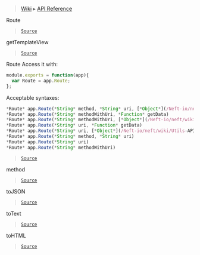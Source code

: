 > [Wiki](Home) ▸ [API Reference](API-Reference)

Route
> [`Source`](/Neft-io/neft/tree/master/src/app/route.litcoffee#route-class)

getTemplateView
> [`Source`](/Neft-io/neft/tree/master/src/app/route.litcoffee#document-routegettemplateviewstring-viewname)

Route
Access it with:
```javascript
module.exports = function(app){
  var Route = app.Route;
};
```
Acceptable syntaxes:
```javascript
*Route* app.Route(*String* method, *String* uri, [*Object*](/Neft-io/neft/wiki/Utils-API.md#boolean-isobjectany-value) options)
*Route* app.Route(*String* methodWithUri, *Function* getData)
*Route* app.Route(*String* methodWithUri, [*Object*](/Neft-io/neft/wiki/Utils-API.md#boolean-isobjectany-value) options)
*Route* app.Route(*String* uri, *Function* getData)
*Route* app.Route(*String* uri, [*Object*](/Neft-io/neft/wiki/Utils-API.md#boolean-isobjectany-value) options)
*Route* app.Route(*String* method, *String* uri)
*Route* app.Route(*String* uri)
*Route* app.Route(*String* methodWithUri)
```

> [`Source`](/Neft-io/neft/tree/master/src/app/route.litcoffee#route-routeobject-options)

method
> [`Source`](/Neft-io/neft/tree/master/src/app/route.litcoffee#string-routemethod--getnetworkinguri-routeuriapp-routeapproute-routeroutestring-routenameschema-routeschemaany-routedataany-routeerrorfunction-routefactoryfunction-routeinitfunction-routegetdatafunction-callbackfunction-routedestroyfunction-routedestroyjsonfunction-routedestroytextfunction-routedestroyhtmlfunctionnetworkinguri-routeredirectnetworkingrequest-routerequestnetworkingresponse-routeresponsefunction-routenext)

toJSON
> [`Source`](/Neft-io/neft/tree/master/src/app/route.litcoffee#any-routetojson)

toText
> [`Source`](/Neft-io/neft/tree/master/src/app/route.litcoffee#string-routetotext)

toHTML
> [`Source`](/Neft-io/neft/tree/master/src/app/route.litcoffee#document-routetohtml)

